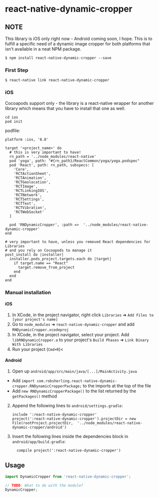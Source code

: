 
# react-native-dynamic-cropper

## NOTE

This library is iOS only right now - Android coming soon, I hope. This is to fulfill a specific need of a dynamic image cropper for both platforms that isn't available in a neat NPM package.

`$ npm install react-native-dynamic-cropper --save`

### First Step

`$ react-native link react-native-dynamic-cropper`

### iOS

Cocoapods support only - the library is a react-native wrapper for another library which means that you have to install that one as well.

```
cd ios
pod init
```

podfile:

```
platform :ios, '8.0'

target '<project_name>' do
  # this is very important to have!
  rn_path = '../node_modules/react-native'
  pod 'yoga', path: "#{rn_path}/ReactCommon/yoga/yoga.podspec"
  pod 'React', path: rn_path, subspecs: [
    'Core',
    'RCTActionSheet',
    'RCTAnimation',
    'RCTGeolocation',
    'RCTImage',
    'RCTLinkingIOS',
    'RCTNetwork',
    'RCTSettings',
    'RCTText',
    'RCTVibration',
    'RCTWebSocket'
  ]

  pod 'RNDynamicCropper', :path =>  '../node_modules/react-native-dynamic-cropper'
end

# very important to have, unless you removed React dependencies for Libraries 
# and you rely on Cocoapods to manage it
post_install do |installer|
  installer.pods_project.targets.each do |target|
    if target.name == "React"
      target.remove_from_project
    end
  end
end
```

### Manual installation


#### iOS

1. In XCode, in the project navigator, right click `Libraries` ➜ `Add Files to [your project's name]`
2. Go to `node_modules` ➜ `react-native-dynamic-cropper` and add `RNDynamicCropper.xcodeproj`
3. In XCode, in the project navigator, select your project. Add `libRNDynamicCropper.a` to your project's `Build Phases` ➜ `Link Binary With Libraries`
4. Run your project (`Cmd+R`)<

#### Android

1. Open up `android/app/src/main/java/[...]/MainActivity.java`
  - Add `import com.robsherling.react-native-dynamic-cropper.RNDynamicCropperPackage;` to the imports at the top of the file
  - Add `new RNDynamicCropperPackage()` to the list returned by the `getPackages()` method
2. Append the following lines to `android/settings.gradle`:
  	```
  	include ':react-native-dynamic-cropper'
  	project(':react-native-dynamic-cropper').projectDir = new File(rootProject.projectDir, 	'../node_modules/react-native-dynamic-cropper/android')
  	```
3. Insert the following lines inside the dependencies block in `android/app/build.gradle`:
  	```
      compile project(':react-native-dynamic-cropper')
  	```


## Usage
```javascript
import DynamicCropper from 'react-native-dynamic-cropper';

// TODO: What to do with the module?
DynamicCropper;
```
  